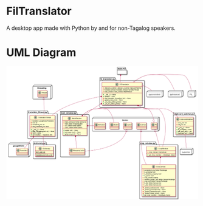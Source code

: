 # FilTranslator
A desktop app made with Python by and for non-Tagalog speakers.
# UML Diagram
![uml_diagram](./UMLDiagram.png)
